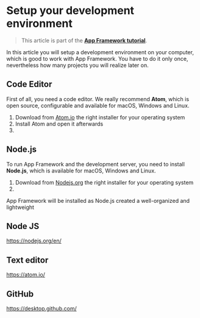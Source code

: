 # Setup your development environment

> This article is part of the [**App Framework tutorial**](readme.md).

In this article you will setup a development environment on your computer, which is good to work with App Framework. You have to do it only once, nevertheless how many projects you will realize later on.

## Code Editor

First of all, you need a code editor. We really recommend **Atom**, which is open source, configurable and available for macOS, Windows and Linux.

1. Download from [Atom.io](https://atom.io/) the right installer for your operating system
2. Install Atom and open it afterwards
3. 

## Node.js

To run App Framework and the development server, you need to install **Node.js**, which is available for macOS, Windows and Linux.

1. Download from [Nodejs.org](https://nodejs.org/) the right installer for your operating system
2. 



App Framework will be installed as Node.js  created a well-organized and lightweight

## Node JS

https://nodejs.org/en/

## Text editor

https://atom.io/

## GitHub

https://desktop.github.com/
